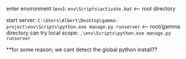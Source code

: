 enter environment (`env`):
`env\Scripts\activate.bat` <-- root directory

start server:
`C:\Users\Albert\Desktop\gamma-project\env\Scripts\python.exe manage.py runserver` <-- root/gamma directory
can try local scope:
`.\env\Scripts\python.exe manage.py runserver`

\*\*for some reason; we cant detect the global python install??
